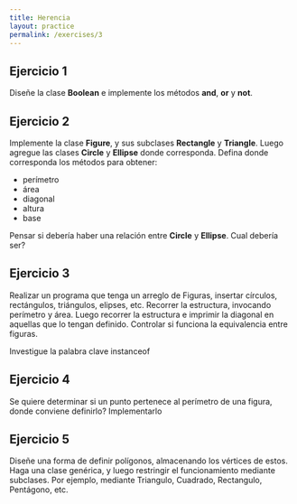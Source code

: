 ```yaml
---
title: Herencia
layout: practice
permalink: /exercises/3
---
```


## Ejercicio 1
Diseñe la clase **Boolean** e implemente los métodos **and**, **or** y **not**.

## Ejercicio 2
Implemente la clase **Figure**, y sus subclases **Rectangle** y **Triangle**. Luego agregue las
clases **Circle** y **Ellipse** donde corresponda. Defina donde corresponda los métodos para obtener: 
- perímetro
- área
- diagonal
- altura
- base 

Pensar si debería haber una relación entre **Circle** y **Ellipse**. Cual debería ser?

## Ejercicio 3
Realizar un programa que tenga un arreglo de Figuras, insertar círculos, rectángulos,
triángulos, elipses, etc. Recorrer la estructura, invocando perímetro y área. Luego recorrer la
estructura e imprimir la diagonal en aquellas que lo tengan definido. Controlar si funciona la
equivalencia entre figuras. 

Investigue la palabra clave instanceof

## Ejercicio 4
Se quiere determinar si un punto pertenece al perímetro de una figura, donde conviene definirlo? Implementarlo

## Ejercicio 5
Diseñe una forma de definir polígonos, almacenando los vértices de estos. Haga una
clase genérica, y luego restringir el funcionamiento mediante subclases. 
Por ejemplo, mediante Triangulo, Cuadrado, Rectangulo, Pentágono, etc.

